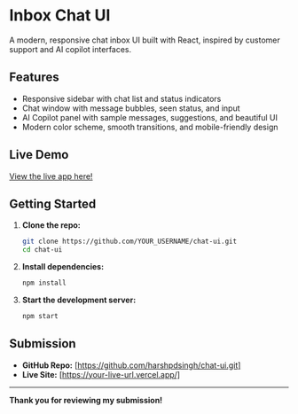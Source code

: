 # Inbox Chat UI

A modern, responsive chat inbox UI built with React, inspired by customer support and AI copilot interfaces.

## Features

- Responsive sidebar with chat list and status indicators
- Chat window with message bubbles, seen status, and input
- AI Copilot panel with sample messages, suggestions, and beautiful UI
- Modern color scheme, smooth transitions, and mobile-friendly design

## Live Demo

[View the live app here!](https://your-live-url.vercel.app/)

## Getting Started

1. **Clone the repo:**
   ```sh
   git clone https://github.com/YOUR_USERNAME/chat-ui.git
   cd chat-ui
   ```
2. **Install dependencies:**
   ```sh
   npm install
   ```
3. **Start the development server:**
   ```sh
   npm start
   ```

## Submission

- **GitHub Repo:** [https://github.com/harshpdsingh/chat-ui.git]
- **Live Site:** [https://your-live-url.vercel.app/]

---

**Thank you for reviewing my submission!**
